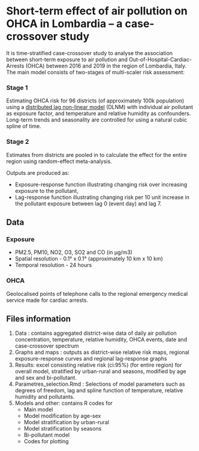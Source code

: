 # Short-term effect of air pollution on OHCA in Lombardia – a case-crossover study
It is time-stratified case-crossover study to analyse the association between short-term exposure to air pollution and Out-of-Hospital-Cardiac-Arrests (OHCA) between 2016 and 2019 in the region of Lombardia, Italy. 
The main model consists of two-stages of multi-scaler risk assessment:
### Stage 1
Estimating OHCA risk for 96 districts (of approximately 100k population) using a [distributed lag non-linear model](https://github.com/gasparrini/dlnm) (DLNM) with individual air pollutant as exposure factor, and temperature and relative humidity as confounders. Long-term trends and seasonality are controlled for using a natural cubic spline of time. 
### Stage 2
Estimates from districts are pooled in to calculate the effect for the entire region using random-effect meta-analysis.

Outputs are produced as:
* Exposure-response function illustrating changing risk over increasing exposure to the pollutant,
* Lag-response function illustrating changing risk per 10 unit increase in the pollutant exposure between lag 0 (event day) and lag 7.
   
## Data
### Exposure
* PM2.5, PM10, NO2, O3, SO2 and CO (in µg/m3)
* Spatial resolution - 0.1° x 0.1° (approximately 10 km x 10 km)
* Temporal resolution - 24 hours
### OHCA 
Geolocalised points of telephone calls to the regional emergency medical service made for cardiac arrests. 

## Files information
1. Data : contains aggregated district-wise data of daily air pollution concentration, temperature, relative humidity, OHCA events, date and case-crossover spectrum 
2. Graphs and maps : outputs as district-wise relative risk maps, regional exposure-response curves and regional lag-response graphs
3. Results: excel consisting relative risk (ci:95%) (for entire region) for overall model, stratified by urban-rural and seasons, modified by age and sex and bi-pollutant. 
4. Parametres_selection.Rmd : Selections of model parameters such as degrees of freedom, lag and spline function of temperature, relative humidity and pollutants.
5. Models and other: contains R codes for 
   * Main model
   * Model modification by age-sex
   * Model stratification by urban-rural
   * Model stratification by seasons
   * Bi-pollutant model
   * Codes for plotting 
